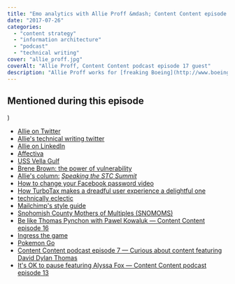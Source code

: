 ```yaml
---
title: "Emo analytics with Allie Proff &mdash; Content Content episode 17"
date: "2017-07-26"
categories:
  - "content strategy"
  - "information architecture"
  - "podcast"
  - "technical writing"
cover: "allie_proff.jpg"
coverAlt: "Allie Proff, Content Content podcast episode 17 guest"
description: "Allie Proff works for [freaking Boeing](http://www.boeing.com/). We discuss emotive analytics, technical storytelling, technology as a tool for good and bad, and a meta podcast moment."
---
```

## Mentioned during this episode

)
- [Allie on Twitter](https://twitter.com/allieproff)
- [Allie's technical writing twitter](https://twitter.com/techniceclectic)
- [Allie on LinkedIn](https://linkedin.com/in/allieproff)
- [Affectiva](https://www.affectiva.com/)
- [USS Vella Gulf](http://www.public.navy.mil/surflant/cg72/Pages/default.aspx)
- [Brene Brown: the power of vulnerability](https://www.ted.com/talks/brene_brown_on_vulnerability)
- [Allie's column:](https://www.stc.org/notebook/speaking-the-stc-summit/) _[Speaking the STC Summit](https://www.stc.org/notebook/speaking-the-stc-summit/)_
- [How to change your Facebook password video](https://www.facebook.com/facebook/videos/10153253485431729/)
- [How TurboTax makes a dreadful user experience a delightful one](https://www.appcues.com/blog/how-turbotax-makes-a-dreadful-user-experience-a-delightful-one/)
- [technically eclectic](http://www.technicallyeclectic.com/)
- [Mailchimp's style guide](http://www.voiceandtone.com/)
- [Snohomish County Mothers of Multiples (SNOMOMS)](https://snomoms.wordpress.com/)
- [Be like Thomas Pynchon with Pawel Kowaluk &mdash; Content Content episode 16](http://edmarsh.com/2017/06/27/like-thomas-pynchon-pawel-kowaluk-content-content-episode-16/)
- [Ingress the game](https://www.ingress.com)
- [Pokemon Go](https://www.pokemongo.com)
- [Content Content podcast episode 7 &mdash; Curious about content featuring David Dylan Thomas](http://edmarsh.com/2016/01/19/content-content-podcast-episode-7-curious-about-content-featuring-david-dylan-thomas/)
- [It's OK to pause featuring Alyssa Fox &mdash; Content Content podcast episode 13](http://edmarsh.com/2016/11/15/ok-pause-featuring-alyssa-fox-content-content-podcast-episode-13)
